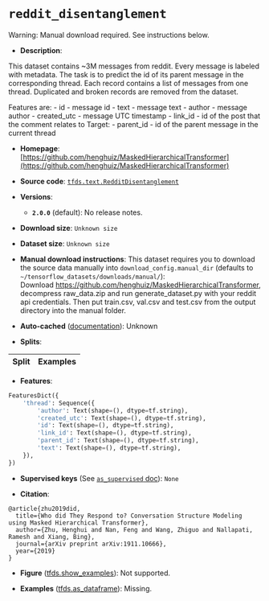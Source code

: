 <div itemscope itemtype="http://schema.org/Dataset">
  <div itemscope itemprop="includedInDataCatalog" itemtype="http://schema.org/DataCatalog">
    <meta itemprop="name" content="TensorFlow Datasets" />
  </div>

  <meta itemprop="name" content="reddit_disentanglement" />
  <meta itemprop="description" content="This dataset contains ~3M messages from reddit.&#10;Every message is labeled with metadata. The task is to predict the id of its&#10;parent message in the corresponding thread.&#10;Each record contains a list of messages from one thread.&#10;Duplicated and broken records are removed from the dataset.&#10;&#10;&#10;Features are:&#10;  - id - message id&#10;  - text - message text&#10;  - author - message author&#10;  - created_utc - message UTC timestamp&#10;  - link_id - id of the post that the comment relates to&#10;Target:&#10;  - parent_id - id of the parent message in the current thread&#10;&#10;To use this dataset:&#10;&#10;```python&#10;import tensorflow_datasets as tfds&#10;&#10;ds = tfds.load(&#x27;reddit_disentanglement&#x27;, split=&#x27;train&#x27;)&#10;for ex in ds.take(4):&#10;  print(ex)&#10;```&#10;&#10;See [the guide](https://www.tensorflow.org/datasets/overview) for more&#10;informations on [tensorflow_datasets](https://www.tensorflow.org/datasets).&#10;&#10;" />
  <meta itemprop="url" content="https://www.tensorflow.org/datasets/catalog/reddit_disentanglement" />
  <meta itemprop="sameAs" content="https://github.com/henghuiz/MaskedHierarchicalTransformer" />
  <meta itemprop="citation" content="@article{zhu2019did,&#10;  title={Who did They Respond to? Conversation Structure Modeling using Masked Hierarchical Transformer},&#10;  author={Zhu, Henghui and Nan, Feng and Wang, Zhiguo and Nallapati, Ramesh and Xiang, Bing},&#10;  journal={arXiv preprint arXiv:1911.10666},&#10;  year={2019}&#10;}" />
</div>

# `reddit_disentanglement`

Warning: Manual download required. See instructions below.

*   **Description**:

This dataset contains ~3M messages from reddit. Every message is labeled with
metadata. The task is to predict the id of its parent message in the
corresponding thread. Each record contains a list of messages from one thread.
Duplicated and broken records are removed from the dataset.

Features are: - id - message id - text - message text - author - message
author - created_utc - message UTC timestamp - link_id - id of the post that the
comment relates to Target: - parent_id - id of the parent message in the current
thread

*   **Homepage**:
    [https://github.com/henghuiz/MaskedHierarchicalTransformer](https://github.com/henghuiz/MaskedHierarchicalTransformer)

*   **Source code**:
    [`tfds.text.RedditDisentanglement`](https://github.com/tensorflow/datasets/tree/master/tensorflow_datasets/text/reddit_disentanglement.py)

*   **Versions**:

    *   **`2.0.0`** (default): No release notes.

*   **Download size**: `Unknown size`

*   **Dataset size**: `Unknown size`

*   **Manual download instructions**: This dataset requires you to
    download the source data manually into `download_config.manual_dir`
    (defaults to `~/tensorflow_datasets/downloads/manual/`):<br/>
    Download https://github.com/henghuiz/MaskedHierarchicalTransformer, decompress
    raw_data.zip and run generate_dataset.py with your reddit api credentials.
    Then put train.csv, val.csv and test.csv from the output directory into the
    manual folder.

*   **Auto-cached**
    ([documentation](https://www.tensorflow.org/datasets/performances#auto-caching)):
    Unknown

*   **Splits**:

Split | Examples
:---- | -------:

*   **Features**:

```python
FeaturesDict({
    'thread': Sequence({
        'author': Text(shape=(), dtype=tf.string),
        'created_utc': Text(shape=(), dtype=tf.string),
        'id': Text(shape=(), dtype=tf.string),
        'link_id': Text(shape=(), dtype=tf.string),
        'parent_id': Text(shape=(), dtype=tf.string),
        'text': Text(shape=(), dtype=tf.string),
    }),
})
```

*   **Supervised keys** (See
    [`as_supervised` doc](https://www.tensorflow.org/datasets/api_docs/python/tfds/load#args)):
    `None`

*   **Citation**:

```
@article{zhu2019did,
  title={Who did They Respond to? Conversation Structure Modeling using Masked Hierarchical Transformer},
  author={Zhu, Henghui and Nan, Feng and Wang, Zhiguo and Nallapati, Ramesh and Xiang, Bing},
  journal={arXiv preprint arXiv:1911.10666},
  year={2019}
}
```

*   **Figure**
    ([tfds.show_examples](https://www.tensorflow.org/datasets/api_docs/python/tfds/visualization/show_examples)):
    Not supported.

*   **Examples**
    ([tfds.as_dataframe](https://www.tensorflow.org/datasets/api_docs/python/tfds/as_dataframe)):
    Missing.
